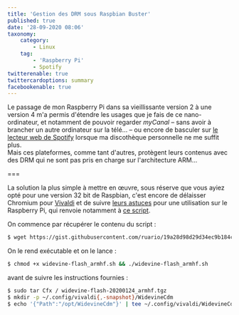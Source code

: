 ```yaml
---
title: 'Gestion des DRM sous Raspbian Buster'
published: true
date: '28-09-2020 08:06'
taxonomy:
    category:
        - Linux
    tag:
        - 'Raspberry Pi'
        - Spotify
twitterenable: true
twittercardoptions: summary
facebookenable: true
---
```


Le passage de mon Raspberry Pi dans sa vieillissante version 2 à une version 4 m'a permis d'étendre les usages que je fais de ce nano-ordinateur, et notamment de pouvoir regarder _myCanal_  &ndash; sans avoir à brancher un autre ordinateur sur la télé... &ndash; ou encore de basculer sur [le lecteur web de Spotify](https://open.spotify.com/) lorsque ma discothèque personnelle ne me suffit plus.       
Mais ces plateformes, comme tant d'autres, protègent leurs contenus avec des DRM qui ne sont pas pris en charge sur l'architecture ARM...

===

La solution la plus simple à mettre en œuvre, sous réserve que vous ayiez opté pour une version 32 bit de Raspbian, c'est encore de délaisser Chromium pour [Vivaldi](https://vivaldi.com/fr/) et de suivre [leurs astuces](https://help.vivaldi.com/fr/article/raspberry-pi-astuces-pour-utiliser-vivaldi/) pour une utilisation sur le Raspberry Pi, qui renvoie notamment à [ce script](https://gist.github.com/ruario/19a28d98d29d34ec9b184c42e5f8bf29).

On commence par récupérer le contenu du script&nbsp;:

```bash
$ wget https://gist.githubusercontent.com/ruario/19a28d98d29d34ec9b184c42e5f8bf29/raw/6ff95fa30a291319700b5a75dd558038d3e202c5/widevine-flash_armhf.sh
```

On le rend exécutable et on le lance&nbsp;:

```bash
$ chmod +x widevine-flash_armhf.sh && ./widevine-flash_armhf.sh
```

avant de suivre les instructions fournies&nbsp;:

```bash
$ sudo tar Cfx / widevine-flash-20200124_armhf.tgz
$ mkdir -p ~/.config/vivaldi{,-snapshot}/WidevineCdm
$ echo '{"Path":"/opt/WidevineCdm"}' | tee ~/.config/vivaldi/WidevineCdm/latest-component-updated-widevine-cdm > ~/.config/vivaldi-snapshot/WidevineCdm/latest-component-updated-widevine-cdm
```


